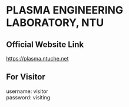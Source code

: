 # PLASMA ENGINEERING LABORATORY, NTU

## Official Website Link
https://plasma.ntuche.net

## For Visitor
username: visitor <br/>
password: visiting
